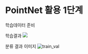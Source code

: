 # PointNet 활용 1단계

학습데이터 준비

학습결과
<img src = https://user-images.githubusercontent.com/60258130/221104250-f603c61f-3a4d-44f2-9d4e-adbecd0cafd8.png>

분류 결과 이미지 
![train_val](https://user-images.githubusercontent.com/60258130/221104266-a8c86884-38d1-40bd-9ed8-41d9afd715b9.png)



